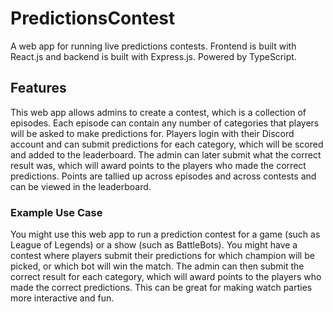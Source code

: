 # PredictionsContest

A web app for running live predictions contests. Frontend is built with React.js and backend is built with Express.js. Powered by TypeScript.

## Features

This web app allows admins to create a contest, which is a collection of episodes. Each episode can contain any number of categories that players will be asked to make predictions for. Players login with their Discord account and can submit predictions for each category, which will be scored and added to the leaderboard. The admin can later submit what the correct result was, which will award points to the players who made the correct predictions. Points are tallied up across episodes and across contests and can be viewed in the leaderboard.

### Example Use Case

You might use this web app to run a prediction contest for a game (such as League of Legends) or a show (such as BattleBots). You might have a contest where players submit their predictions for which champion will be picked, or which bot will win the match. The admin can then submit the correct result for each category, which will award points to the players who made the correct predictions. This can be great for making watch parties more interactive and fun.
